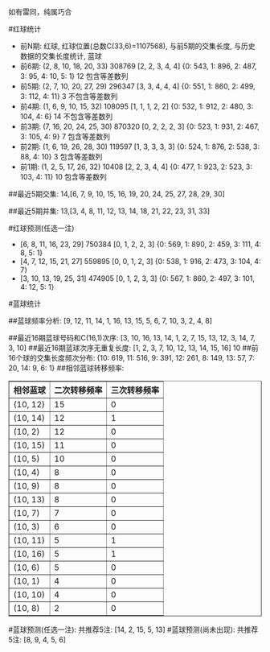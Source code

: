 <!-- 
.. title: 双色球2016140期(2016-11-29)数据分析报告
.. slug: slott-2016140-2016-11-29-report
.. date: 2016-11-30 08:00:00 UTC+08:00
.. tags: Lottery
.. link: 
.. description: 
.. type: text
-->

如有雷同，纯属巧合

<!-- TEASER_END-->

#红球统计

- 前N期: 红球, 红球位置(总数C(33,6)=1107568), 与前5期的交集长度, 与历史数据的交集长度统计, 蓝球
- 前6期: (2, 8, 10, 18, 20, 33) 308769 [2, 2, 3, 4, 4] {0: 543, 1: 896, 2: 487, 3: 95, 4: 10, 5: 1} 12 包含等差数列
- 前5期: (2, 7, 10, 20, 27, 29) 296347 [3, 3, 4, 4, 4] {0: 551, 1: 860, 2: 499, 3: 112, 4: 11} 3 不包含等差数列
- 前4期: (1, 6, 9, 10, 15, 32) 108095 [1, 1, 1, 2, 2] {0: 532, 1: 912, 2: 480, 3: 104, 4: 6} 14 不包含等差数列
- 前3期: (7, 16, 20, 24, 25, 30) 870320 [0, 2, 2, 2, 3] {0: 523, 1: 931, 2: 467, 3: 105, 4: 9} 7 包含等差数列
- 前2期: (1, 6, 19, 26, 28, 30) 119597 [1, 3, 3, 3, 3] {0: 524, 1: 876, 2: 538, 3: 88, 4: 10} 3 包含等差数列
- 前1期: (1, 2, 5, 17, 26, 32) 10408 [2, 2, 3, 4, 4] {0: 477, 1: 923, 2: 523, 3: 103, 4: 11} 10 包含等差数列

##最近5期交集:
14,[6, 7, 9, 10, 15, 16, 19, 20, 24, 25, 27, 28, 29, 30]

##最近5期并集:
13,[3, 4, 8, 11, 12, 13, 14, 18, 21, 22, 23, 31, 33]

#红球预测(任选一注)

- [6, 8, 11, 16, 23, 29] 750384 [0, 1, 2, 2, 3] {0: 569, 1: 890, 2: 459, 3: 111, 4: 8, 5: 1}
- [4, 7, 12, 15, 21, 27] 559895 [0, 0, 1, 2, 3] {0: 538, 1: 916, 2: 473, 3: 104, 4: 7}
- [3, 10, 13, 19, 25, 31] 474905 [0, 1, 2, 3, 3] {0: 567, 1: 860, 2: 497, 3: 101, 4: 12, 5: 1}

#蓝球统计

##蓝球频率分析:
[9, 12, 11, 14, 1, 16, 13, 15, 5, 6, 7, 10, 3, 2, 4, 8]

##最近16期蓝球号码和C(16,1)次序:
 [3, 10, 16, 13, 14, 1, 2, 7, 15, 13, 12, 3, 14, 7, 3, 10]
##最近16期蓝球次序无重复长度:
 [1, 2, 3, 7, 10, 12, 13, 14, 15, 16] 10
##前16个球的交集长度频次分布:
{10: 619, 11: 516, 9: 391, 12: 261, 8: 149, 13: 57, 7: 20, 14: 9, 6: 1}
##相邻蓝球转移频率:
 <table border="1" class="table table-striped dataframe">
  <thead>
    <tr style="text-align: right;">
      <th>相邻蓝球</th>
      <th>二次转移频率</th>
      <th>三次转移频率</th>
    </tr>
  </thead>
  <tbody>
    <tr>
      <td>(10, 12)</td>
      <td>15</td>
      <td>0</td>
    </tr>
    <tr>
      <td>(10, 14)</td>
      <td>12</td>
      <td>1</td>
    </tr>
    <tr>
      <td>(10, 2)</td>
      <td>12</td>
      <td>0</td>
    </tr>
    <tr>
      <td>(10, 15)</td>
      <td>11</td>
      <td>0</td>
    </tr>
    <tr>
      <td>(10, 5)</td>
      <td>10</td>
      <td>0</td>
    </tr>
    <tr>
      <td>(10, 4)</td>
      <td>8</td>
      <td>0</td>
    </tr>
    <tr>
      <td>(10, 9)</td>
      <td>8</td>
      <td>0</td>
    </tr>
    <tr>
      <td>(10, 13)</td>
      <td>8</td>
      <td>0</td>
    </tr>
    <tr>
      <td>(10, 7)</td>
      <td>7</td>
      <td>0</td>
    </tr>
    <tr>
      <td>(10, 3)</td>
      <td>6</td>
      <td>0</td>
    </tr>
    <tr>
      <td>(10, 11)</td>
      <td>5</td>
      <td>1</td>
    </tr>
    <tr>
      <td>(10, 16)</td>
      <td>5</td>
      <td>1</td>
    </tr>
    <tr>
      <td>(10, 6)</td>
      <td>5</td>
      <td>0</td>
    </tr>
    <tr>
      <td>(10, 1)</td>
      <td>4</td>
      <td>0</td>
    </tr>
    <tr>
      <td>(10, 10)</td>
      <td>4</td>
      <td>0</td>
    </tr>
    <tr>
      <td>(10, 8)</td>
      <td>2</td>
      <td>0</td>
    </tr>
  </tbody>
</table>
#蓝球预测(任选一注):
共推荐5注: [14, 2, 15, 5, 13]
#蓝球预测(尚未出现):
共推荐5注: [8, 9, 4, 5, 6]

